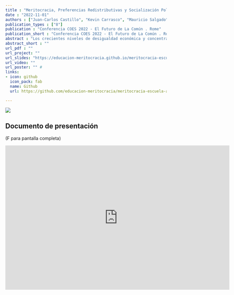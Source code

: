 ```yaml
---
title : "Meritocracia, Preferencias Redistributivas y Socialización Política Escolar"
date : "2022-11-01"
authors : ["Juan-Carlos Castillo", "Kevin Carrasco", "Mauricio Salgado"]
publication_types : ["8"]
publication : "Conferencia COES 2022 - El Futuro de La Común . Rome"
publication_short : "Conferencia COES 2022 - El Futuro de La Común . Rome"
abstract : "Los crecientes niveles de desigualdad económica y concentración de ingresos han impulsado en los últimos años la investigación sobre las preferencias por la redistribución económica (Becker, 2021; Rueda & Stegmueller, 2019), entendidas como aquellas creencias sobre la necesidad de transferencias económicas y servicios sociales hacia quienes poseen menos, por lo general a través del Estado. Sin embargo, hasta ahora la mayor parte de las investigaciones sobre preferencias redistributivas se han efectuado en población adulta, dejando de lado el estudio de los factores asociados a estas preferencias en edades más tempranas. En esta investigación las preferencias distributivas son medidas a partir de la preferencia por reducción de brechas económicas entre ricos y pobres y a través de la justificación (o no) del acceso a prestaciones sociales basadas en ingreso individual, tales como educación, salud y pensiones. Utilizando datos de 6.511 estudiantes de 8vo grado en Chile y sus apoderados, se ahonda en las posibles relaciones existentes entre la percepción de meritocracia y las preferencias por la redistribución en edad escolar. Dado que la meritocracia se concibe como un sistema donde las recompensas se distribuyen según el esfuerzo y el talento individual (Young, 1958), la hipótesis central de esta investigación es que quienes perciban que existe más meritocracia en la escuela y en la sociedad, tenderán a mostrar menores preferencias por la redistribución al existir las condiciones sociales que permiten la consecución de logros individuales (Batruch, et al, 2021). Los resultados muestran que estudiantes con mayor percepción de meritocracia en la sociedad tienen mayores preferencias por la reducción de brechas económicas entre ricos y pobres y menores preferencias por la justificación del acceso a prestaciones sociales basadas en ingreso individual. Asimismo, quienes perciben una mayor meritocracia en la escuela tienen mayores preferencias por la redistribución en sus dos acepciones."
abstract_short : ""
url_pdf : ""  
url_project: "" 
url_slides: "https://educacion-meritocracia.github.io/meritocracia-escuela-agencia/presentacion-coes-conf-2022/presentacion-edumer.html" 
url_video: "" 
url_poster: "" # 
links: 
- icon: github 
  icon_pack: fab 
  name: Github 
  url: https://github.com/educacion-meritocracia/meritocracia-escuela-agencia

---
```


![](https://socialesehistoria.udp.cl/cms/wp-content/uploads/2022/10/312039518_8291250724282133_3994486732875714456_n.jpg)

## Documento de presentación

(F para pantalla completa)

<iframe width="700"  height="450" src="https://educacion-meritocracia.github.io/meritocracia-escuela-agencia/presentacion-coes-conf-2022/presentacion-edumer.html#1" title="Xaringan presentation" frameborder="0" allow="accelerometer; autoplay; clipboard-write; encrypted-media; gyroscope; picture-in-picture" allowfullscreen></iframe>

